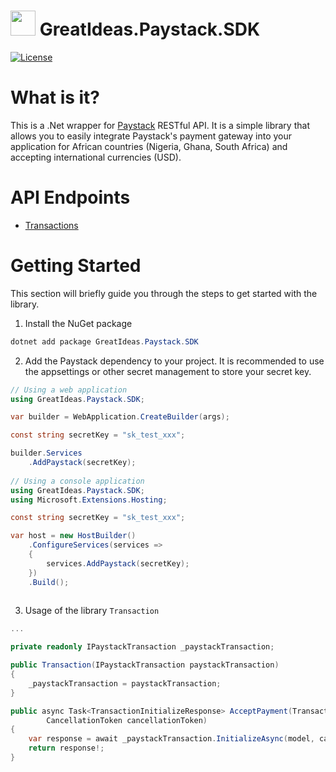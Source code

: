 # <img src="https://paystack.com/favicon.png" height="40"/> GreatIdeas.Paystack.SDK

[//]: # ([![Version]&#40;https://img.shields.io/nuget/vpre/GreatIdeas.Paystack.SDK&#41;]&#40;https://www.nuget.org/packages/GreatIdeas.Paystack.SDK&#41;)
[//]: # ([![Downloads]&#40;https://img.shields.io/nuget/dt/GreatIdeas.Paystack.SDK&#41;]&#40;https://www.nuget.org/packages/GreatIdeas.Paystack.SDK&#41;)
[![License](https://img.shields.io/badge/license-MIT-blue.svg)](https://opensource.org/licenses/MIT)

# What is it?
This is a .Net wrapper for [Paystack](https://paystack.com) RESTful API. It is a simple library that allows you to easily integrate Paystack's payment gateway into your application for African countries (Nigeria, Ghana, South Africa) and accepting international currencies (USD).

# API Endpoints
- [Transactions](https://paystack.com/docs/api/#transaction)

[//]: # (- [Transaction Splits]&#40;https://paystack.com/docs/api/#transaction-split&#41;)

[//]: # (- [Customer]&#40;https://paystack.com/docs/api/#customer&#41;)

[//]: # (- [Dedicated Virtual Account]&#40;https://paystack.com/docs/api/#dedicated-virtual-account&#41;)

[//]: # (- [Subaccount]&#40;https://paystack.com/docs/api/#subaccount&#41;)

[//]: # (- [Plan]&#40;https://paystack.com/docs/api/#plan&#41;)

[//]: # (- [Subscription]&#40;https://paystack.com/docs/api/#subscription&#41;)

[//]: # (- [Product]&#40;https://paystack.com/docs/api/#product&#41;)

[//]: # (- [Page]&#40;https://paystack.com/docs/api/#page&#41;)

[//]: # (- [Payment Request]&#40;https://paystack.com/docs/api/#payment-request&#41;)

[//]: # (- [Settlement]&#40;https://paystack.com/docs/api/#settlement&#41;)

[//]: # (- [Transfer Recipient]&#40;https://paystack.com/docs/api/#transfer-recipient&#41;)

[//]: # (- [Transfer]&#40;https://paystack.com/docs/api/#transfer&#41;)

[//]: # (- [Balance]&#40;https://paystack.com/docs/api/#balance&#41;)

[//]: # (- [Charge]&#40;https://paystack.com/docs/api/#charge&#41;)

[//]: # (- [Bulk Charge]&#40;https://paystack.com/docs/api/#bulk-charge&#41;)

[//]: # (- [Integration]&#40;https://paystack.com/docs/api/#integration&#41;)

[//]: # (- [Refund]&#40;https://paystack.com/docs/api/#refund&#41;)

[//]: # (- [Dispute]&#40;https://paystack.com/docs/api/#dispute&#41;)

[//]: # (- [Verification]&#40;https://paystack.com/docs/api/#verification&#41;)

# Getting Started
This section will briefly guide you through the steps to get started with the library.

1. Install the NuGet package
```csharp
dotnet add package GreatIdeas.Paystack.SDK
```
2. Add the Paystack dependency to your project. It is recommended to use the appsettings or other secret management to store your secret key.
```csharp
// Using a web application
using GreatIdeas.Paystack.SDK;

var builder = WebApplication.CreateBuilder(args);

const string secretKey = "sk_test_xxx";

builder.Services
    .AddPaystack(secretKey);
    
// Using a console application
using GreatIdeas.Paystack.SDK;
using Microsoft.Extensions.Hosting;

const string secretKey = "sk_test_xxx";

var host = new HostBuilder()
    .ConfigureServices(services =>
    {
        services.AddPaystack(secretKey);
    })
    .Build();
    
```
3. Usage of the library
```Transaction```
```csharp
...

private readonly IPaystackTransaction _paystackTransaction;

public Transaction(IPaystackTransaction paystackTransaction)
{
    _paystackTransaction = paystackTransaction;
}

public async Task<TransactionInitializeResponse> AcceptPayment(TransactionInitializeModel model,
        CancellationToken cancellationToken)
{
    var response = await _paystackTransaction.InitializeAsync(model, cancellationToken);
    return response!;
}
  
```

